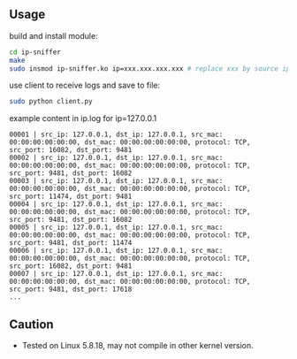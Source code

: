 ## Usage

build and install module:
```bash
cd ip-sniffer
make
sudo insmod ip-sniffer.ko ip=xxx.xxx.xxx.xxx # replace xxx by source ip you want to trace 
```

use client to receive logs and save to file:
```bash
sudo python client.py
```

example content in ip.log for ip=127.0.0.1
```
00001 | src_ip: 127.0.0.1, dst_ip: 127.0.0.1, src_mac: 00:00:00:00:00:00, dst_mac: 00:00:00:00:00:00, protocol: TCP, src_port: 16082, dst_port: 9481
00002 | src_ip: 127.0.0.1, dst_ip: 127.0.0.1, src_mac: 00:00:00:00:00:00, dst_mac: 00:00:00:00:00:00, protocol: TCP, src_port: 9481, dst_port: 16082
00003 | src_ip: 127.0.0.1, dst_ip: 127.0.0.1, src_mac: 00:00:00:00:00:00, dst_mac: 00:00:00:00:00:00, protocol: TCP, src_port: 11474, dst_port: 9481
00004 | src_ip: 127.0.0.1, dst_ip: 127.0.0.1, src_mac: 00:00:00:00:00:00, dst_mac: 00:00:00:00:00:00, protocol: TCP, src_port: 9481, dst_port: 16082
00005 | src_ip: 127.0.0.1, dst_ip: 127.0.0.1, src_mac: 00:00:00:00:00:00, dst_mac: 00:00:00:00:00:00, protocol: TCP, src_port: 9481, dst_port: 11474
00006 | src_ip: 127.0.0.1, dst_ip: 127.0.0.1, src_mac: 00:00:00:00:00:00, dst_mac: 00:00:00:00:00:00, protocol: TCP, src_port: 16082, dst_port: 9481
00007 | src_ip: 127.0.0.1, dst_ip: 127.0.0.1, src_mac: 00:00:00:00:00:00, dst_mac: 00:00:00:00:00:00, protocol: TCP, src_port: 9481, dst_port: 17618
...
```

## Caution

+ Tested on Linux 5.8.18, may not compile in other kernel version.

